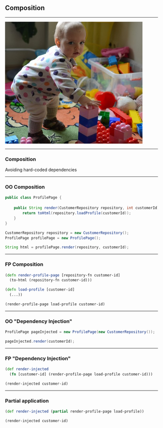## Composition

---

![composition](img/composition.jpg)

---

### Composition

Avoiding hard-coded dependencies

---

### OO Composition

```java
public class ProfilePage {

    public String render(CustomerRepository repository, int customerId) {
        return toHtml(repository.loadProfile(customerId));
    }
}
```

```java
CustomerRepository repository = new CustomerRepository();
ProfilePage profilePage = new ProfilePage();
```

```java
String html = profilePage.render(repository, customerId);
```

---

### FP Composition

```clojure
(defn render-profile-page [repository-fn customer-id]
  (to-html (repository-fn customer-id)))
```

```clojure
(defn load-profile [customer-id]
  (...))
```

```clojure
(render-profile-page load-profile customer-id)
```

---

### OO "Dependency Injection"

```java
ProfilePage pageInjected = new ProfilePage(new CustomerRepository());
```

```java
pageInjected.render(customerId);
```

---

### FP "Dependency Injection"

```clojure
(def render-injected
  (fn [customer-id] (render-profile-page load-profile customer-id)))
```

```clojure
(render-injected customer-id)
```

---

### Partial application

```clojure
(def render-injected (partial render-profile-page load-profile))
```

```clojure
(render-injected customer-id)
```
